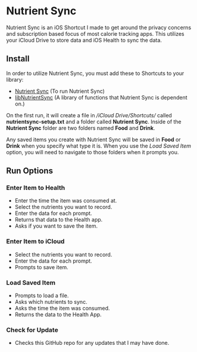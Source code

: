 # Nutrient Sync

Nutrient Sync is an iOS Shortcut I made to get around the privacy concerns and subscription based focus of most calorie tracking apps. This utilizes your iCloud Drive to store data and iOS Health to sync the data.

## Install

In order to utilize Nutrient Sync, you must add these to Shortcuts to your library:

- [Nutrient Sync](https://www.icloud.com/shortcuts/b706f609fa174852856a85db37e6ac92) (To run Nutrient Sync)
- [libNutrientSync](https://www.icloud.com/shortcuts/91e0c5b77b05416da35bb558b2562f1d) (A library of functions that Nutrient Sync is dependent on.)

On the first run, it will create a file in _/iCloud Drive/Shortcuts/_ called **nutrientsync-setup.txt** and a folder called **Nutrient Sync**. Inside of the **Nutrient Sync** folder are two folders named **Food** and **Drink**.

Any saved items you create with Nutrient Sync will be saved in **Food** or **Drink** when you specify what type it is. When you use the _Load Saved Item_ option, you will need to navigate to those folders when it prompts you.

## Run Options

### Enter Item to Health

- Enter the time the item was consumed at.
- Select the nutrients you want to record.
- Enter the data for each prompt.
- Returns that data to the Health app.
- Asks if you want to save the item.

### Enter Item to iCloud

- Select the nutrients you want to record.
- Enter the data for each prompt.
- Prompts to save item.

### Load Saved Item

- Prompts to load a file.
- Asks which nutrients to sync.
- Asks the time the item was consumed.
- Returns the data to the Health App.

### Check for Update

- Checks this GitHub repo for any updates that I may have done.